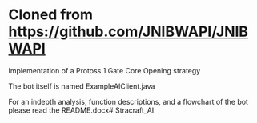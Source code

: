 # Cloned from https://github.com/JNIBWAPI/JNIBWAPI

Implementation of a Protoss 1 Gate Core Opening strategy

The bot itself is named ExampleAIClient.java

For an indepth analysis, function descriptions, and a flowchart of the bot please read the README.docx#   S t r a c r a f t _ A I  
 